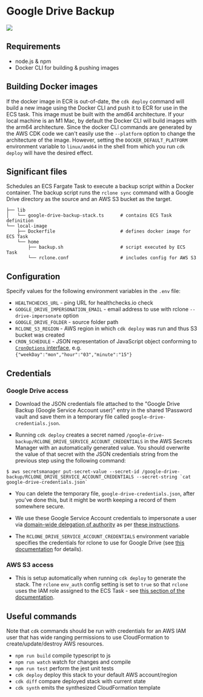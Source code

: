 # Google Drive Backup

<img src="https://healthchecks.io/badge/311aafdb-71ec-4397-865b-d6437d/zmvTEXvR/google-drive-backup.svg" />

## Requirements

* node.js & npm
* Docker CLI for building & pushing images

## Building Docker images

If the docker image in ECR is out-of-date, the `cdk deploy` command will build a new image using the Docker CLI and push it to ECR for use in the ECS task. This image must be built with the amd64 architecture. If your local machine is an M1 Mac, by default the Docker CLI will build images with the arm64 architecture. Since the docker CLI commands are generated by the AWS CDK code we can't easily use the `--platform` option to change the architecture of the image. However, setting the `DOCKER_DEFAULT_PLATFORM` environment variable to `linux/amd64` in the shell from which you run `cdk deploy` will have the desired effect.

## Significant files

Schedules an ECS Fargate Task to execute a backup script within a Docker container. The backup script runs the `rclone sync` command with a Google Drive directory as the source and an AWS S3 bucket as the target.

```
├── lib
│   └── google-drive-backup-stack.ts      # contains ECS Task definition
└── local-image
    ├── Dockerfile                        # defines docker image for ECS Task
    └── home
        ├── backup.sh                     # script executed by ECS Task
        └── rclone.conf                   # includes config for AWS S3
```

## Configuration

Specify values for the following environment variables in the `.env` file:

* `HEALTHCHECKS_URL` - ping URL for healthchecks.io check
* `GOOGLE_DRIVE_IMPERSONATION_EMAIL` - email address to use with rclone `--drive-impersonate` option
* `GOOGLE_DRIVE_FOLDER` - source folder path
* `RCLONE_S3_REGION` - AWS region in which `cdk deploy` was run and thus S3 bucket was created
* `CRON_SCHEDULE` - JSON representation of JavaScript object conforming to [`CronOptions` interface](https://docs.aws.amazon.com/cdk/api/latest/docs/@aws-cdk_aws-applicationautoscaling.CronOptions.html), e.g. `{"weekDay":"mon","hour":"03","minute":"15"}`

## Credentials

### Google Drive access

* Download the JSON credentials file attached to the "Google Drive Backup (Google Service Account user)" entry in the shared 1Password vault and save them in a temporary file called `google-drive-credentials.json`.

* Running `cdk deploy` creates a secret named `/google-drive-backup/RCLONE_DRIVE_SERVICE_ACCOUNT_CREDENTIALS` in the AWS Secrets Manager with an automatically generated value. You should overwrite the value of that secret with the JSON credentials string from the previous step using the following command:

```
$ aws secretsmanager put-secret-value --secret-id /google-drive-backup/RCLONE_DRIVE_SERVICE_ACCOUNT_CREDENTIALS --secret-string `cat google-drive-credentials.json`
```

* You can delete the temporary file, `google-drive-credentials.json`, after you've done this, but it might be worth keeping a record of them somewhere secure.

* We use these Google Service Account credentials to impersonate a user via [domain-wide delegation of authority](https://developers.google.com/admin-sdk/directory/v1/guides/delegation) as per [these instructions](https://rclone.org/drive/#use-case-google-apps-g-suite-account-and-individual-drive).

* The `RCLONE_DRIVE_SERVICE_ACCOUNT_CREDENTIALS` environment variable specifies the credentials for rclone to use for Google Drive (see [this documentation](https://rclone.org/drive/#advanced-options) for details).

### AWS S3 access

* This is setup automatically when running `cdk deploy` to generate the stack. The `rclone` `env_auth` config setting is set to `true` so that `rclone` uses the IAM role assigned to the ECS Task - see [this section of the documentation](https://rclone.org/s3/#authentication).

## Useful commands

Note that `cdk` commands should be run with credentials for an AWS IAM user that has wide ranging permissions to use CloudFormation to create/update/destroy AWS resources.

* `npm run build`   compile typescript to js
* `npm run watch`   watch for changes and compile
* `npm run test`    perform the jest unit tests
* `cdk deploy`      deploy this stack to your default AWS account/region
* `cdk diff`        compare deployed stack with current state
* `cdk synth`       emits the synthesized CloudFormation template

